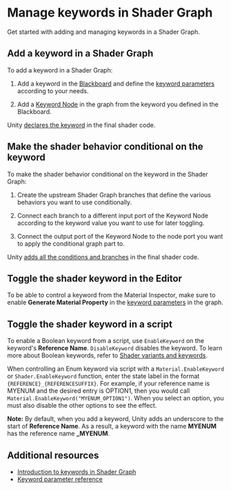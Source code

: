 # Manage keywords in Shader Graph

Get started with adding and managing keywords in a Shader Graph.

## Add a keyword in a Shader Graph

To add a keyword in a Shader Graph:

1. Add a keyword in the [Blackboard](Blackboard.md) and define the [keyword parameters](Keywords-reference.md) according to your needs.

1. Add a [Keyword Node](Keyword-Node.md) in the graph from the keyword you defined in the Blackboard.

Unity [declares the keyword](https://docs.unity3d.com/Manual/SL-MultipleProgramVariants-declare.html) in the final shader code.

## Make the shader behavior conditional on the keyword

To make the shader behavior conditional on the keyword in the Shader Graph:

1. Create the upstream Shader Graph branches that define the various behaviors you want to use conditionally. 

1. Connect each branch to a different input port of the Keyword Node according to the keyword value you want to use for later toggling.

1. Connect the output port of the Keyword Node to the node port you want to apply the conditional graph part to.

Unity [adds all the conditions and branches](https://docs.unity3d.com/Manual/SL-MultipleProgramVariants-make-conditionals.html) in the final shader code.

## Toggle the shader keyword in the Editor

To be able to control a keyword from the Material Inspector, make sure to enable **Generate Material Property** in the [keyword parameters](Keywords-reference.md) in the graph.

## Toggle the shader keyword in a script

To enable a Boolean keyword from a script, use `EnableKeyword` on the keyword's **Reference Name**. `DisableKeyword` disables the keyword. To learn more about Boolean keywords, refer to [Shader variants and keywords](https://docs.unity3d.com/Manual/SL-MultipleProgramVariants.html).

When controlling an Enum keyword via script with a `Material.EnableKeyword` or `Shader.EnableKeyword` function, enter the state label in the format `{REFERENCE}_{REFERENCESUFFIX}`. For example, if your reference name is MYENUM and the desired entry is OPTION1, then you would call `Material.EnableKeyword("MYENUM_OPTION1")`. When you select an option, you must also disable the other options to see the effect.

**Note:** By default, when you add a keyword, Unity adds an underscore to the start of **Reference Name**. As a result, a keyword with the name **MYENUM** has the reference name **_MYENUM**.

## Additional resources

* [Introduction to keywords in Shader Graph](Keywords-concepts.md)
* [Keyword parameter reference](Keywords-reference.md)
